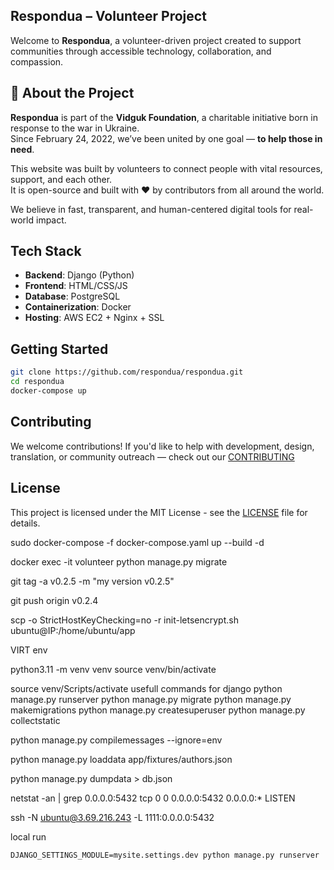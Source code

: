 ## Respondua – Volunteer Project

Welcome to **Respondua**, a volunteer-driven project created to support communities through accessible technology, collaboration, and compassion.

## 🫶 About the Project

**Respondua** is part of the **Vidguk Foundation**, a charitable initiative born in response to the war in Ukraine.  
Since February 24, 2022, we’ve been united by one goal — **to help those in need**.

This website was built by volunteers to connect people with vital resources, support, and each other.  
It is open-source and built with ❤️ by contributors from all around the world.

We believe in fast, transparent, and human-centered digital tools for real-world impact.

## Tech Stack

- **Backend**: Django (Python)
- **Frontend**: HTML/CSS/JS
- **Database**: PostgreSQL
- **Containerization**: Docker
- **Hosting**: AWS EC2 + Nginx + SSL

## Getting Started

```bash
git clone https://github.com/respondua/respondua.git
cd respondua
docker-compose up
```

## Contributing
We welcome contributions!
If you'd like to help with development, design, translation, or community outreach — check out our [CONTRIBUTING](./CONTRIBUTING.md)

## License
This project is licensed under the MIT License - see the [LICENSE](./LICENSE) file for details.


sudo docker-compose -f docker-compose.yaml up --build -d

docker exec -it volunteer python manage.py migrate

git tag -a v0.2.5 -m "my version v0.2.5"

git push origin v0.2.4

scp -o StrictHostKeyChecking=no -r init-letsencrypt.sh ubuntu@IP:/home/ubuntu/app

VIRT env

python3.11 -m venv venv
source venv/bin/activate

source venv/Scripts/activate usefull commands for django
python manage.py runserver
python manage.py migrate
python manage.py makemigrations
python manage.py createsuperuser
python manage.py collectstatic


python manage.py compilemessages --ignore=env

python manage.py loaddata app/fixtures/authors.json

python manage.py dumpdata > db.json

netstat -an | grep 0.0.0.0:5432 tcp 0 0 0.0.0.0:5432 0.0.0.0:* LISTEN

ssh -N ubuntu@3.69.216.243 -L 1111:0.0.0.0:5432

local run

```shell
DJANGO_SETTINGS_MODULE=mysite.settings.dev python manage.py runserver
```